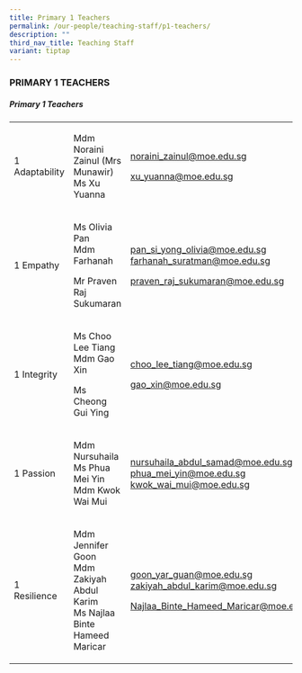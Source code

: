 ```yaml
---
title: Primary 1 Teachers
permalink: /our-people/teaching-staff/p1-teachers/
description: ""
third_nav_title: Teaching Staff
variant: tiptap
---
```

<h3>PRIMARY 1 TEACHERS</h3>
<h5>Primary 1 Teachers</h5>
<table style="minWidth: 75px">
<colgroup>
<col>
<col>
<col>
</colgroup>
<tbody>
<tr>
<td rowspan="1" colspan="1">
<p>1 Adaptability</p>
</td>
<td rowspan="1" colspan="1">
<p>Mdm Noraini Zainul (Mrs Munawir)
<br>Ms Xu Yuanna</p>
</td>
<td rowspan="1" colspan="1">
<p><a href="mailto:noraini_zainul@moe.edu.sg" rel="noopener noreferrer nofollow" target="_blank">noraini_zainul@moe.edu.sg</a>
<br>
</p>
<p><a href="mailto:xu_yuanna@moe.edu.sg" rel="noopener noreferrer nofollow" target="_blank">xu_yuanna@moe.edu.sg</a>
</p>
<p></p>
</td>
</tr>
<tr>
<td rowspan="1" colspan="1">
<p>1 Empathy</p>
</td>
<td rowspan="1" colspan="1">
<p>Ms Olivia Pan
<br>Mdm Farhanah</p>
<p>Mr Praven Raj Sukumaran</p>
</td>
<td rowspan="1" colspan="1">
<p><a href="mailto:pan_si_yong_olivia@moe.edu.sg" rel="noopener noreferrer nofollow" target="_blank">pan_si_yong_olivia@moe.edu.sg</a> 
<br><a href="mailto:farhanah_suratman@moe.edu.sg" rel="noopener noreferrer nofollow" target="_blank">farhanah_suratman@moe.edu.sg</a>
</p>
<p><a href="mailto:praven_raj_sukumaran@moe.edu.sg" rel="noopener noreferrer nofollow" target="_blank">praven_raj_sukumaran@moe.edu.sg</a>
</p>
</td>
</tr>
<tr>
<td rowspan="1" colspan="1">
<p>1 Integrity</p>
</td>
<td rowspan="1" colspan="1">
<p>Ms Choo Lee Tiang
<br>Mdm Gao Xin</p>
<p>Ms Cheong Gui Ying</p>
</td>
<td rowspan="1" colspan="1">
<p><a href="mailto:choo_lee_tiang@moe.edu.sg" rel="noopener noreferrer nofollow" target="_blank">choo_lee_tiang@moe.edu.sg</a>
</p>
<p></p>
<p><a href="mailto:yeo_kwang_yee@moe.edu.sg" rel="noopener noreferrer nofollow" target="_blank">gao_xin@moe.edu.sg</a>
</p>
<p></p>
<p></p>
</td>
</tr>
<tr>
<td rowspan="1" colspan="1">
<p>1 Passion</p>
</td>
<td rowspan="1" colspan="1">
<p>Mdm Nursuhaila
<br>Ms Phua Mei Yin
<br>Mdm Kwok Wai Mui</p>
</td>
<td rowspan="1" colspan="1">
<p><a href="mailto:nusuhaila_abdul_samadi@moe.edu.sg" rel="noopener noreferrer nofollow" target="_blank">nursuhaila_abdul_samad@moe.edu.sg</a> 
<br><a href="mailto:phua_mei_yin@moe.edu.sg" rel="noopener noreferrer nofollow" target="_blank">phua_mei_yin@moe.edu.sg</a> 
<br><a href="mailto:kwok_wai_mui@moe.edu.sg" rel="noopener noreferrer nofollow" target="_blank">kwok_wai_mui@moe.edu.sg</a>
</p>
</td>
</tr>
<tr>
<td rowspan="1" colspan="1">
<p>1 Resilience</p>
</td>
<td rowspan="1" colspan="1">
<p>Mdm Jennifer Goon
<br>Mdm Zakiyah Abdul Karim
<br>Ms Najlaa Binte Hameed Maricar</p>
</td>
<td rowspan="1" colspan="1">
<p><a href="mailto:goon_yar_guan@moe.edu.sg" rel="noopener noreferrer nofollow" target="_blank">goon_yar_guan@moe.edu.sg</a> 
<br><a href="mailto:zakiyah_abdul_karim@moe.edu.sg" rel="noopener noreferrer nofollow" target="_blank">zakiyah_abdul_karim@moe.edu.sg</a> 
<br>
</p>
<p><a href="mailto:Najlaa_Binte_Hameed_Maricar@moe.edu.sg" rel="noopener noreferrer nofollow" target="_blank">Najlaa_Binte_Hameed_Maricar@moe.edu.sg</a>
</p>
</td>
</tr>
</tbody>
</table>
<p></p>